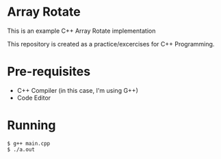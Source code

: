 # Array Rotate

This is an example C++ Array Rotate implementation

This repository is created as a practice/excercises for C++ Programming.

# Pre-requisites
- C++ Compiler (in this case, I'm using G++)
- Code Editor
  
# Running

```
$ g++ main.cpp
$ ./a.out
```